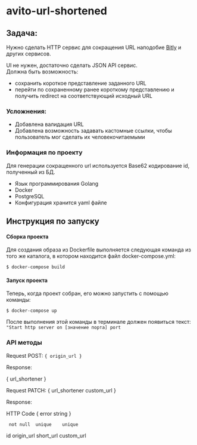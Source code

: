 # avito-url-shortened

## Задача:
   
   Нужно сделать HTTP сервис для сокращения URL наподобие [Bitly](https://bitly.com/) и других сервисов.
   
   UI не нужен, достаточно сделать JSON API сервис.  
   Должна быть возможность: 
   - сохранить короткое представление заданного URL
   - перейти по сохраненному ранее короткому представлению и получить redirect на соответствующий исходный URL

### Усложнения:

- Добавлена валидация URL
- Добавлена возможность задавать кастомные ссылки, чтобы пользователь мог сделать их человекочитаемыми

### Информация по проекту

Для генерации сокращенного url используется Base62 кодирование id, полученный из БД. 

- Язык программирования Golang
- Docker
- PostgreSQL
- Конфигурация хранится yaml файле

## Инструкция по запуску

#### Сборка проекта

Для создания образа из Dockerfile выполняется следующая команда из того же каталога, в котором находится файл docker-compose.yml:

`$ docker-compose build`


#### Запуск проекта

Теперь, когда проект собран, его можно запустить с помощью команды:

`$ docker-compose up`

После выполнения этой команды в терминале должен появиться текст: `"Start http server on [значение порта] port`

### API методы 

Request POST:
`{
    origin_url
}
`

Response:

{
    url_shortener
}



Request PATCH:
{
    url_shortener
    custom_url
}

Response:

HTTP Code
{
    error string
}

     not null  unique    unique
id origin_url short_url custom_url
